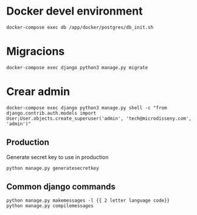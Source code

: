 # Docker devel environment

```
docker-compose exec db /app/docker/postgres/db_init.sh
```

# Migracions

```
docker-compose exec django python3 manage.py migrate
```

# Crear admin

```
docker-compose exec django python3 manage.py shell -c "from django.contrib.auth.models import User;User.objects.create_superuser('admin', 'tech@microdisseny.com', 'admin')"
```

## Production

Generate secret key to use in production

```
python manage.py generatesecretkey
```

## Common django commands

```
python manage.py makemessages -l {{ 2 letter language code}}
python manage.py compilemessages
```
